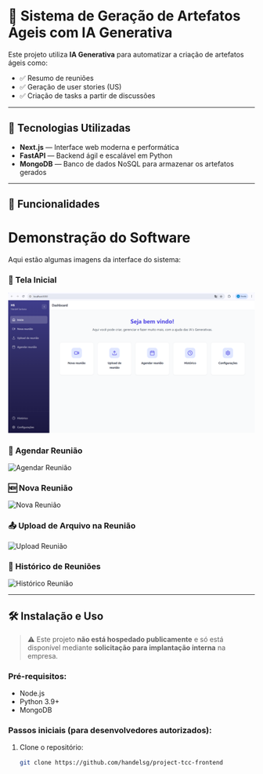 
# 🧠 Sistema de Geração de Artefatos Ágeis com IA Generativa

Este projeto utiliza **IA Generativa** para automatizar a criação de artefatos ágeis como:

- ✅ Resumo de reuniões
- ✅ Geração de user stories (US)
- ✅ Criação de tasks a partir de discussões

---

## 🚀 Tecnologias Utilizadas

- **Next.js** — Interface web moderna e performática
- **FastAPI** — Backend ágil e escalável em Python
- **MongoDB** — Banco de dados NoSQL para armazenar os artefatos gerados

---

## 📸 Funcionalidades
# Demonstração do Software

Aqui estão algumas imagens da interface do sistema:

### 📌 Tela Inicial
![Tela Inicial](public/fotos_front/tela_inicial.png)

### 📅 Agendar Reunião
![Agendar Reunião](public/fotos_front/agendar_reunião.png)

### 🆕 Nova Reunião
![Nova Reunião](public/fotos_front/nova_reunião.png)

### 📤 Upload de Arquivo na Reunião
![Upload Reunião](public/fotos_front/upload_reunião.png)

### 📜 Histórico de Reuniões
![Histórico Reunião](public/fotos_front/historico_reunião.png)


---

## 🛠️ Instalação e Uso

> ⚠️ Este projeto **não está hospedado publicamente** e só está disponível mediante **solicitação para implantação interna** na empresa.

### Pré-requisitos:

- Node.js
- Python 3.9+
- MongoDB

### Passos iniciais (para desenvolvedores autorizados):

1. Clone o repositório:
   ```bash
   git clone https://github.com/handelsg/project-tcc-frontend
